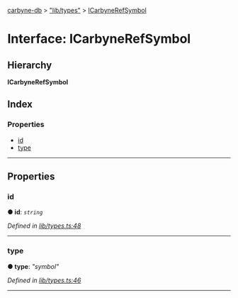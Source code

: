 [carbyne-db](../README.md) > ["lib/types"](../modules/_lib_types_.md) > [ICarbyneRefSymbol](../interfaces/_lib_types_.icarbynerefsymbol.md)

# Interface: ICarbyneRefSymbol

## Hierarchy

**ICarbyneRefSymbol**

## Index

### Properties

* [id](_lib_types_.icarbynerefsymbol.md#id)
* [type](_lib_types_.icarbynerefsymbol.md#type)

---

## Properties

<a id="id"></a>

###  id

**● id**: *`string`*

*Defined in [lib/types.ts:48](https://github.com/allotropelabs/carbyne/blob/e902363/lib/types.ts#L48)*

___
<a id="type"></a>

###  type

**● type**: *"symbol"*

*Defined in [lib/types.ts:46](https://github.com/allotropelabs/carbyne/blob/e902363/lib/types.ts#L46)*

___

